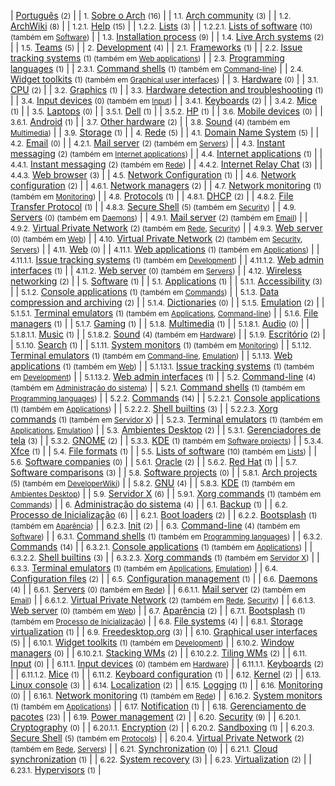 | [Português](/index.php/Category:Portugu%C3%AAs "Category:Português") <small>(2)</small> |
| <small>1.</small> [Sobre o Arch](/index.php/Category:About_Arch_(Portugu%C3%AAs) "Category:About Arch (Português)") <small>(16)</small> |
| <small>1.1.</small> [Arch community](/index.php/Category:Arch_community_(Portugu%C3%AAs) "Category:Arch community (Português)") <small>(3)</small> |
| <small>1.2.</small> [ArchWiki](/index.php/Category:ArchWiki_(Portugu%C3%AAs) "Category:ArchWiki (Português)") <small>(8)</small> |
| <small>1.2.1.</small> [Help](/index.php/Category:Help_(Portugu%C3%AAs) "Category:Help (Português)") <small>(15)</small> |
| <small>1.2.2.</small> [Lists](/index.php/Category:Lists_(Portugu%C3%AAs) "Category:Lists (Português)") <small>(3)</small> |
| <small>1.2.2.1.</small> [Lists of software](/index.php/Category:Lists_of_software_(Portugu%C3%AAs) "Category:Lists of software (Português)") <small>(10) (também em [Software](/index.php/Category:Software_(Portugu%C3%AAs) "Category:Software (Português)"))</small> |
| <small>1.3.</small> [Installation process](/index.php/Category:Installation_process_(Portugu%C3%AAs) "Category:Installation process (Português)") <small>(9)</small> |
| <small>1.4.</small> [Live Arch systems](/index.php/Category:Live_Arch_systems_(Portugu%C3%AAs) "Category:Live Arch systems (Português)") <small>(2)</small> |
| <small>1.5.</small> [Teams](/index.php/Category:Teams_(Portugu%C3%AAs) "Category:Teams (Português)") <small>(5)</small> |
| <small>2.</small> [Development](/index.php/Category:Development_(Portugu%C3%AAs) "Category:Development (Português)") <small>(4)</small> |
| <small>2.1.</small> [Frameworks](/index.php/Category:Frameworks_(Portugu%C3%AAs) "Category:Frameworks (Português)") <small>(1)</small> |
| <small>2.2.</small> [Issue tracking systems](/index.php/Category:Issue_tracking_systems_(Portugu%C3%AAs) "Category:Issue tracking systems (Português)") <small>(1) (também em [Web applications](/index.php/Category:Web_applications_(Portugu%C3%AAs) "Category:Web applications (Português)"))</small> |
| <small>2.3.</small> [Programming languages](/index.php/Category:Programming_languages_(Portugu%C3%AAs) "Category:Programming languages (Português)") <small>(1)</small> |
| <small>2.3.1.</small> [Command shells](/index.php/Category:Command_shells_(Portugu%C3%AAs) "Category:Command shells (Português)") <small>(1) (também em [Command-line](/index.php/Category:Command-line_(Portugu%C3%AAs) "Category:Command-line (Português)"))</small> |
| <small>2.4.</small> [Widget toolkits](/index.php/Category:Widget_toolkits_(Portugu%C3%AAs) "Category:Widget toolkits (Português)") <small>(1) (também em [Graphical user interfaces](/index.php/Category:Graphical_user_interfaces_(Portugu%C3%AAs) "Category:Graphical user interfaces (Português)"))</small> |
| <small>3.</small> [Hardware](/index.php/Category:Hardware_(Portugu%C3%AAs) "Category:Hardware (Português)") <small>(0)</small> |
| <small>3.1.</small> [CPU](/index.php/Category:CPU_(Portugu%C3%AAs) "Category:CPU (Português)") <small>(2)</small> |
| <small>3.2.</small> [Graphics](/index.php/Category:Graphics_(Portugu%C3%AAs) "Category:Graphics (Português)") <small>(1)</small> |
| <small>3.3.</small> [Hardware detection and troubleshooting](/index.php/Category:Hardware_detection_and_troubleshooting_(Portugu%C3%AAs) "Category:Hardware detection and troubleshooting (Português)") <small>(1)</small> |
| <small>3.4.</small> [Input devices](/index.php/Category:Input_devices_(Portugu%C3%AAs) "Category:Input devices (Português)") <small>(0) (também em [Input](/index.php/Category:Input_(Portugu%C3%AAs) "Category:Input (Português)"))</small> |
| <small>3.4.1.</small> [Keyboards](/index.php/Category:Keyboards_(Portugu%C3%AAs) "Category:Keyboards (Português)") <small>(2)</small> |
| <small>3.4.2.</small> [Mice](/index.php/Category:Mice_(Portugu%C3%AAs) "Category:Mice (Português)") <small>(1)</small> |
| <small>3.5.</small> [Laptops](/index.php/Category:Laptops_(Portugu%C3%AAs) "Category:Laptops (Português)") <small>(0)</small> |
| <small>3.5.1.</small> [Dell](/index.php/Category:Dell_(Portugu%C3%AAs) "Category:Dell (Português)") <small>(1)</small> |
| <small>3.5.2.</small> [HP](/index.php/Category:HP_(Portugu%C3%AAs) "Category:HP (Português)") <small>(1)</small> |
| <small>3.6.</small> [Mobile devices](/index.php/Category:Mobile_devices_(Portugu%C3%AAs) "Category:Mobile devices (Português)") <small>(0)</small> |
| <small>3.6.1.</small> [Android](/index.php/Category:Android_(Portugu%C3%AAs) "Category:Android (Português)") <small>(1)</small> |
| <small>3.7.</small> [Other hardware](/index.php/Category:Other_hardware_(Portugu%C3%AAs) "Category:Other hardware (Português)") <small>(2)</small> |
| <small>3.8.</small> [Sound](/index.php/Category:Sound_(Portugu%C3%AAs) "Category:Sound (Português)") <small>(4) (também em [Multimedia](/index.php/Category:Multimedia_(Portugu%C3%AAs) "Category:Multimedia (Português)"))</small> |
| <small>3.9.</small> [Storage](/index.php/Category:Storage_(Portugu%C3%AAs) "Category:Storage (Português)") <small>(1)</small> |
| <small>4.</small> [Rede](/index.php/Category:Networking_(Portugu%C3%AAs) "Category:Networking (Português)") <small>(5)</small> |
| <small>4.1.</small> [Domain Name System](/index.php/Category:Domain_Name_System_(Portugu%C3%AAs) "Category:Domain Name System (Português)") <small>(5)</small> |
| <small>4.2.</small> [Email](/index.php/Category:Email_(Portugu%C3%AAs) "Category:Email (Português)") <small>(0)</small> |
| <small>4.2.1.</small> [Mail server](/index.php/Category:Mail_server_(Portugu%C3%AAs) "Category:Mail server (Português)") <small>(2) (também em [Servers](/index.php/Category:Servers_(Portugu%C3%AAs) "Category:Servers (Português)"))</small> |
| <small>4.3.</small> [Instant messaging](/index.php/Category:Instant_messaging_(Portugu%C3%AAs) "Category:Instant messaging (Português)") <small>(2) (também em [Internet applications](/index.php/Category:Internet_applications_(Portugu%C3%AAs) "Category:Internet applications (Português)"))</small> |
| <small>4.4.</small> [Internet applications](/index.php/Category:Internet_applications_(Portugu%C3%AAs) "Category:Internet applications (Português)") <small>(1)</small> |
| <small>4.4.1.</small> [Instant messaging](/index.php/Category:Instant_messaging_(Portugu%C3%AAs) "Category:Instant messaging (Português)") <small>(2) (também em [Rede](/index.php/Category:Networking_(Portugu%C3%AAs) "Category:Networking (Português)"))</small> |
| <small>4.4.2.</small> [Internet Relay Chat](/index.php/Category:Internet_Relay_Chat_(Portugu%C3%AAs) "Category:Internet Relay Chat (Português)") <small>(3)</small> |
| <small>4.4.3.</small> [Web browser](/index.php/Category:Web_browser_(Portugu%C3%AAs) "Category:Web browser (Português)") <small>(3)</small> |
| <small>4.5.</small> [Network Configuration](/index.php/Category:Network_Configuration_(Portugu%C3%AAs) "Category:Network Configuration (Português)") <small>(1)</small> |
| <small>4.6.</small> [Network configuration](/index.php/Category:Network_configuration_(Portugu%C3%AAs) "Category:Network configuration (Português)") <small>(2)</small> |
| <small>4.6.1.</small> [Network managers](/index.php/Category:Network_managers_(Portugu%C3%AAs) "Category:Network managers (Português)") <small>(2)</small> |
| <small>4.7.</small> [Network monitoring](/index.php/Category:Network_monitoring_(Portugu%C3%AAs) "Category:Network monitoring (Português)") <small>(1) (também em [Monitoring](/index.php/Category:Monitoring_(Portugu%C3%AAs) "Category:Monitoring (Português)"))</small> |
| <small>4.8.</small> [Protocols](/index.php/Category:Protocols_(Portugu%C3%AAs) "Category:Protocols (Português)") <small>(1)</small> |
| <small>4.8.1.</small> [DHCP](/index.php/Category:DHCP_(Portugu%C3%AAs) "Category:DHCP (Português)") <small>(2)</small> |
| <small>4.8.2.</small> [File Transfer Protocol](/index.php/Category:File_Transfer_Protocol_(Portugu%C3%AAs) "Category:File Transfer Protocol (Português)") <small>(1)</small> |
| <small>4.8.3.</small> [Secure Shell](/index.php/Category:Secure_Shell_(Portugu%C3%AAs) "Category:Secure Shell (Português)") <small>(5) (também em [Security](/index.php/Category:Security_(Portugu%C3%AAs) "Category:Security (Português)"))</small> |
| <small>4.9.</small> [Servers](/index.php/Category:Servers_(Portugu%C3%AAs) "Category:Servers (Português)") <small>(0) (também em [Daemons](/index.php/Category:Daemons_(Portugu%C3%AAs) "Category:Daemons (Português)"))</small> |
| <small>4.9.1.</small> [Mail server](/index.php/Category:Mail_server_(Portugu%C3%AAs) "Category:Mail server (Português)") <small>(2) (também em [Email](/index.php/Category:Email_(Portugu%C3%AAs) "Category:Email (Português)"))</small> |
| <small>4.9.2.</small> [Virtual Private Network](/index.php/Category:Virtual_Private_Network_(Portugu%C3%AAs) "Category:Virtual Private Network (Português)") <small>(2) (também em [Rede](/index.php/Category:Networking_(Portugu%C3%AAs) "Category:Networking (Português)"), [Security](/index.php/Category:Security_(Portugu%C3%AAs) "Category:Security (Português)"))</small> |
| <small>4.9.3.</small> [Web server](/index.php/Category:Web_server_(Portugu%C3%AAs) "Category:Web server (Português)") <small>(0) (também em [Web](/index.php/Category:Web_(Portugu%C3%AAs) "Category:Web (Português)"))</small> |
| <small>4.10.</small> [Virtual Private Network](/index.php/Category:Virtual_Private_Network_(Portugu%C3%AAs) "Category:Virtual Private Network (Português)") <small>(2) (também em [Security](/index.php/Category:Security_(Portugu%C3%AAs) "Category:Security (Português)"), [Servers](/index.php/Category:Servers_(Portugu%C3%AAs) "Category:Servers (Português)"))</small> |
| <small>4.11.</small> [Web](/index.php/Category:Web_(Portugu%C3%AAs) "Category:Web (Português)") <small>(0)</small> |
| <small>4.11.1.</small> [Web applications](/index.php/Category:Web_applications_(Portugu%C3%AAs) "Category:Web applications (Português)") <small>(1) (também em [Applications](/index.php/Category:Applications_(Portugu%C3%AAs) "Category:Applications (Português)"))</small> |
| <small>4.11.1.1.</small> [Issue tracking systems](/index.php/Category:Issue_tracking_systems_(Portugu%C3%AAs) "Category:Issue tracking systems (Português)") <small>(1) (também em [Development](/index.php/Category:Development_(Portugu%C3%AAs) "Category:Development (Português)"))</small> |
| <small>4.11.1.2.</small> [Web admin interfaces](/index.php/Category:Web_admin_interfaces_(Portugu%C3%AAs) "Category:Web admin interfaces (Português)") <small>(1)</small> |
| <small>4.11.2.</small> [Web server](/index.php/Category:Web_server_(Portugu%C3%AAs) "Category:Web server (Português)") <small>(0) (também em [Servers](/index.php/Category:Servers_(Portugu%C3%AAs) "Category:Servers (Português)"))</small> |
| <small>4.12.</small> [Wireless networking](/index.php/Category:Wireless_networking_(Portugu%C3%AAs) "Category:Wireless networking (Português)") <small>(2)</small> |
| <small>5.</small> [Software](/index.php/Category:Software_(Portugu%C3%AAs) "Category:Software (Português)") <small>(1)</small> |
| <small>5.1.</small> [Applications](/index.php/Category:Applications_(Portugu%C3%AAs) "Category:Applications (Português)") <small>(1)</small> |
| <small>5.1.1.</small> [Accessibility](/index.php/Category:Accessibility_(Portugu%C3%AAs) "Category:Accessibility (Português)") <small>(3)</small> |
| <small>5.1.2.</small> [Console applications](/index.php/Category:Console_applications_(Portugu%C3%AAs) "Category:Console applications (Português)") <small>(1) (também em [Commands](/index.php/Category:Commands_(Portugu%C3%AAs) "Category:Commands (Português)"))</small> |
| <small>5.1.3.</small> [Data compression and archiving](/index.php/Category:Data_compression_and_archiving_(Portugu%C3%AAs) "Category:Data compression and archiving (Português)") <small>(2)</small> |
| <small>5.1.4.</small> [Dictionaries](/index.php/Category:Dictionaries_(Portugu%C3%AAs) "Category:Dictionaries (Português)") <small>(0)</small> |
| <small>5.1.5.</small> [Emulation](/index.php/Category:Emulation_(Portugu%C3%AAs) "Category:Emulation (Português)") <small>(2)</small> |
| <small>5.1.5.1.</small> [Terminal emulators](/index.php/Category:Terminal_emulators_(Portugu%C3%AAs) "Category:Terminal emulators (Português)") <small>(1) (também em [Applications](/index.php/Category:Applications_(Portugu%C3%AAs) "Category:Applications (Português)"), [Command-line](/index.php/Category:Command-line_(Portugu%C3%AAs) "Category:Command-line (Português)"))</small> |
| <small>5.1.6.</small> [File managers](/index.php/Category:File_managers_(Portugu%C3%AAs) "Category:File managers (Português)") <small>(1)</small> |
| <small>5.1.7.</small> [Gaming](/index.php/Category:Gaming_(Portugu%C3%AAs) "Category:Gaming (Português)") <small>(1)</small> |
| <small>5.1.8.</small> [Multimedia](/index.php/Category:Multimedia_(Portugu%C3%AAs) "Category:Multimedia (Português)") <small>(1)</small> |
| <small>5.1.8.1.</small> [Audio](/index.php/Category:Audio_(Portugu%C3%AAs) "Category:Audio (Português)") <small>(0)</small> |
| <small>5.1.8.1.1.</small> [Music](/index.php/Category:Music_(Portugu%C3%AAs) "Category:Music (Português)") <small>(1)</small> |
| <small>5.1.8.2.</small> [Sound](/index.php/Category:Sound_(Portugu%C3%AAs) "Category:Sound (Português)") <small>(4) (também em [Hardware](/index.php/Category:Hardware_(Portugu%C3%AAs) "Category:Hardware (Português)"))</small> |
| <small>5.1.9.</small> [Escritório](/index.php/Category:Office_(Portugu%C3%AAs) "Category:Office (Português)") <small>(2)</small> |
| <small>5.1.10.</small> [Search](/index.php/Category:Search_(Portugu%C3%AAs) "Category:Search (Português)") <small>(1)</small> |
| <small>5.1.11.</small> [System monitors](/index.php/Category:System_monitors_(Portugu%C3%AAs) "Category:System monitors (Português)") <small>(1) (também em [Monitoring](/index.php/Category:Monitoring_(Portugu%C3%AAs) "Category:Monitoring (Português)"))</small> |
| <small>5.1.12.</small> [Terminal emulators](/index.php/Category:Terminal_emulators_(Portugu%C3%AAs) "Category:Terminal emulators (Português)") <small>(1) (também em [Command-line](/index.php/Category:Command-line_(Portugu%C3%AAs) "Category:Command-line (Português)"), [Emulation](/index.php/Category:Emulation_(Portugu%C3%AAs) "Category:Emulation (Português)"))</small> |
| <small>5.1.13.</small> [Web applications](/index.php/Category:Web_applications_(Portugu%C3%AAs) "Category:Web applications (Português)") <small>(1) (também em [Web](/index.php/Category:Web_(Portugu%C3%AAs) "Category:Web (Português)"))</small> |
| <small>5.1.13.1.</small> [Issue tracking systems](/index.php/Category:Issue_tracking_systems_(Portugu%C3%AAs) "Category:Issue tracking systems (Português)") <small>(1) (também em [Development](/index.php/Category:Development_(Portugu%C3%AAs) "Category:Development (Português)"))</small> |
| <small>5.1.13.2.</small> [Web admin interfaces](/index.php/Category:Web_admin_interfaces_(Portugu%C3%AAs) "Category:Web admin interfaces (Português)") <small>(1)</small> |
| <small>5.2.</small> [Command-line](/index.php/Category:Command-line_(Portugu%C3%AAs) "Category:Command-line (Português)") <small>(4) (também em [Administração do sistema](/index.php/Category:System_administration_(Portugu%C3%AAs) "Category:System administration (Português)"))</small> |
| <small>5.2.1.</small> [Command shells](/index.php/Category:Command_shells_(Portugu%C3%AAs) "Category:Command shells (Português)") <small>(1) (também em [Programming languages](/index.php/Category:Programming_languages_(Portugu%C3%AAs) "Category:Programming languages (Português)"))</small> |
| <small>5.2.2.</small> [Commands](/index.php/Category:Commands_(Portugu%C3%AAs) "Category:Commands (Português)") <small>(14)</small> |
| <small>5.2.2.1.</small> [Console applications](/index.php/Category:Console_applications_(Portugu%C3%AAs) "Category:Console applications (Português)") <small>(1) (também em [Applications](/index.php/Category:Applications_(Portugu%C3%AAs) "Category:Applications (Português)"))</small> |
| <small>5.2.2.2.</small> [Shell builtins](/index.php/Category:Shell_builtins_(Portugu%C3%AAs) "Category:Shell builtins (Português)") <small>(3)</small> |
| <small>5.2.2.3.</small> [Xorg commands](/index.php/Category:Xorg_commands_(Portugu%C3%AAs) "Category:Xorg commands (Português)") <small>(1) (também em [Servidor X](/index.php/Category:X_server_(Portugu%C3%AAs) "Category:X server (Português)"))</small> |
| <small>5.2.3.</small> [Terminal emulators](/index.php/Category:Terminal_emulators_(Portugu%C3%AAs) "Category:Terminal emulators (Português)") <small>(1) (também em [Applications](/index.php/Category:Applications_(Portugu%C3%AAs) "Category:Applications (Português)"), [Emulation](/index.php/Category:Emulation_(Portugu%C3%AAs) "Category:Emulation (Português)"))</small> |
| <small>5.3.</small> [Ambientes Desktop](/index.php/Category:Desktop_environments_(Portugu%C3%AAs) "Category:Desktop environments (Português)") <small>(2)</small> |
| <small>5.3.1.</small> [Gerenciadores de tela](/index.php/Category:Display_managers_(Portugu%C3%AAs) "Category:Display managers (Português)") <small>(3)</small> |
| <small>5.3.2.</small> [GNOME](/index.php/Category:GNOME_(Portugu%C3%AAs) "Category:GNOME (Português)") <small>(2)</small> |
| <small>5.3.3.</small> [KDE](/index.php/Category:KDE_(Portugu%C3%AAs) "Category:KDE (Português)") <small>(1) (também em [Software projects](/index.php/Category:Software_projects_(Portugu%C3%AAs) "Category:Software projects (Português)"))</small> |
| <small>5.3.4.</small> [Xfce](/index.php/Category:Xfce_(Portugu%C3%AAs) "Category:Xfce (Português)") <small>(1)</small> |
| <small>5.4.</small> [File formats](/index.php/Category:File_formats_(Portugu%C3%AAs) "Category:File formats (Português)") <small>(1)</small> |
| <small>5.5.</small> [Lists of software](/index.php/Category:Lists_of_software_(Portugu%C3%AAs) "Category:Lists of software (Português)") <small>(10) (também em [Lists](/index.php/Category:Lists_(Portugu%C3%AAs) "Category:Lists (Português)"))</small> |
| <small>5.6.</small> [Software companies](/index.php/Category:Software_companies_(Portugu%C3%AAs) "Category:Software companies (Português)") <small>(0)</small> |
| <small>5.6.1.</small> [Oracle](/index.php/Category:Oracle_(Portugu%C3%AAs) "Category:Oracle (Português)") <small>(2)</small> |
| <small>5.6.2.</small> [Red Hat](/index.php/Category:Red_Hat_(Portugu%C3%AAs) "Category:Red Hat (Português)") <small>(1)</small> |
| <small>5.7.</small> [Software comparisons](/index.php/Category:Software_comparisons_(Portugu%C3%AAs) "Category:Software comparisons (Português)") <small>(3)</small> |
| <small>5.8.</small> [Software projects](/index.php/Category:Software_projects_(Portugu%C3%AAs) "Category:Software projects (Português)") <small>(0)</small> |
| <small>5.8.1.</small> [Arch projects](/index.php/Category:Arch_projects_(Portugu%C3%AAs) "Category:Arch projects (Português)") <small>(5) (também em [DeveloperWiki](/index.php/Category:DeveloperWiki_(Portugu%C3%AAs) "Category:DeveloperWiki (Português)"))</small> |
| <small>5.8.2.</small> [GNU](/index.php/Category:GNU_(Portugu%C3%AAs) "Category:GNU (Português)") <small>(4)</small> |
| <small>5.8.3.</small> [KDE](/index.php/Category:KDE_(Portugu%C3%AAs) "Category:KDE (Português)") <small>(1) (também em [Ambientes Desktop](/index.php/Category:Desktop_environments_(Portugu%C3%AAs) "Category:Desktop environments (Português)"))</small> |
| <small>5.9.</small> [Servidor X](/index.php/Category:X_server_(Portugu%C3%AAs) "Category:X server (Português)") <small>(6)</small> |
| <small>5.9.1.</small> [Xorg commands](/index.php/Category:Xorg_commands_(Portugu%C3%AAs) "Category:Xorg commands (Português)") <small>(1) (também em [Commands](/index.php/Category:Commands_(Portugu%C3%AAs) "Category:Commands (Português)"))</small> |
| <small>6.</small> [Administração do sistema](/index.php/Category:System_administration_(Portugu%C3%AAs) "Category:System administration (Português)") <small>(4)</small> |
| <small>6.1.</small> [Backup](/index.php/Category:Backup_(Portugu%C3%AAs) "Category:Backup (Português)") <small>(1)</small> |
| <small>6.2.</small> [Processo de Inicialização](/index.php/Category:Boot_process_(Portugu%C3%AAs) "Category:Boot process (Português)") <small>(6)</small> |
| <small>6.2.1.</small> [Boot loaders](/index.php/Category:Boot_loaders_(Portugu%C3%AAs) "Category:Boot loaders (Português)") <small>(2)</small> |
| <small>6.2.2.</small> [Bootsplash](/index.php/Category:Bootsplash_(Portugu%C3%AAs) "Category:Bootsplash (Português)") <small>(1) (também em [Aparência](/index.php/Category:Eye_candy_(Portugu%C3%AAs) "Category:Eye candy (Português)"))</small> |
| <small>6.2.3.</small> [Init](/index.php/Category:Init_(Portugu%C3%AAs) "Category:Init (Português)") <small>(2)</small> |
| <small>6.3.</small> [Command-line](/index.php/Category:Command-line_(Portugu%C3%AAs) "Category:Command-line (Português)") <small>(4) (também em [Software](/index.php/Category:Software_(Portugu%C3%AAs) "Category:Software (Português)"))</small> |
| <small>6.3.1.</small> [Command shells](/index.php/Category:Command_shells_(Portugu%C3%AAs) "Category:Command shells (Português)") <small>(1) (também em [Programming languages](/index.php/Category:Programming_languages_(Portugu%C3%AAs) "Category:Programming languages (Português)"))</small> |
| <small>6.3.2.</small> [Commands](/index.php/Category:Commands_(Portugu%C3%AAs) "Category:Commands (Português)") <small>(14)</small> |
| <small>6.3.2.1.</small> [Console applications](/index.php/Category:Console_applications_(Portugu%C3%AAs) "Category:Console applications (Português)") <small>(1) (também em [Applications](/index.php/Category:Applications_(Portugu%C3%AAs) "Category:Applications (Português)"))</small> |
| <small>6.3.2.2.</small> [Shell builtins](/index.php/Category:Shell_builtins_(Portugu%C3%AAs) "Category:Shell builtins (Português)") <small>(3)</small> |
| <small>6.3.2.3.</small> [Xorg commands](/index.php/Category:Xorg_commands_(Portugu%C3%AAs) "Category:Xorg commands (Português)") <small>(1) (também em [Servidor X](/index.php/Category:X_server_(Portugu%C3%AAs) "Category:X server (Português)"))</small> |
| <small>6.3.3.</small> [Terminal emulators](/index.php/Category:Terminal_emulators_(Portugu%C3%AAs) "Category:Terminal emulators (Português)") <small>(1) (também em [Applications](/index.php/Category:Applications_(Portugu%C3%AAs) "Category:Applications (Português)"), [Emulation](/index.php/Category:Emulation_(Portugu%C3%AAs) "Category:Emulation (Português)"))</small> |
| <small>6.4.</small> [Configuration files](/index.php/Category:Configuration_files_(Portugu%C3%AAs) "Category:Configuration files (Português)") <small>(2)</small> |
| <small>6.5.</small> [Configuration management](/index.php/Category:Configuration_management_(Portugu%C3%AAs) "Category:Configuration management (Português)") <small>(1)</small> |
| <small>6.6.</small> [Daemons](/index.php/Category:Daemons_(Portugu%C3%AAs) "Category:Daemons (Português)") <small>(4)</small> |
| <small>6.6.1.</small> [Servers](/index.php/Category:Servers_(Portugu%C3%AAs) "Category:Servers (Português)") <small>(0) (também em [Rede](/index.php/Category:Networking_(Portugu%C3%AAs) "Category:Networking (Português)"))</small> |
| <small>6.6.1.1.</small> [Mail server](/index.php/Category:Mail_server_(Portugu%C3%AAs) "Category:Mail server (Português)") <small>(2) (também em [Email](/index.php/Category:Email_(Portugu%C3%AAs) "Category:Email (Português)"))</small> |
| <small>6.6.1.2.</small> [Virtual Private Network](/index.php/Category:Virtual_Private_Network_(Portugu%C3%AAs) "Category:Virtual Private Network (Português)") <small>(2) (também em [Rede](/index.php/Category:Networking_(Portugu%C3%AAs) "Category:Networking (Português)"), [Security](/index.php/Category:Security_(Portugu%C3%AAs) "Category:Security (Português)"))</small> |
| <small>6.6.1.3.</small> [Web server](/index.php/Category:Web_server_(Portugu%C3%AAs) "Category:Web server (Português)") <small>(0) (também em [Web](/index.php/Category:Web_(Portugu%C3%AAs) "Category:Web (Português)"))</small> |
| <small>6.7.</small> [Aparência](/index.php/Category:Eye_candy_(Portugu%C3%AAs) "Category:Eye candy (Português)") <small>(2)</small> |
| <small>6.7.1.</small> [Bootsplash](/index.php/Category:Bootsplash_(Portugu%C3%AAs) "Category:Bootsplash (Português)") <small>(1) (também em [Processo de Inicialização](/index.php/Category:Boot_process_(Portugu%C3%AAs) "Category:Boot process (Português)"))</small> |
| <small>6.8.</small> [File systems](/index.php/Category:File_systems_(Portugu%C3%AAs) "Category:File systems (Português)") <small>(4)</small> |
| <small>6.8.1.</small> [Storage virtualization](/index.php/Category:Storage_virtualization_(Portugu%C3%AAs) "Category:Storage virtualization (Português)") <small>(1)</small> |
| <small>6.9.</small> [Freedesktop.org](/index.php/Category:Freedesktop.org_(Portugu%C3%AAs) "Category:Freedesktop.org (Português)") <small>(3)</small> |
| <small>6.10.</small> [Graphical user interfaces](/index.php/Category:Graphical_user_interfaces_(Portugu%C3%AAs) "Category:Graphical user interfaces (Português)") <small>(5)</small> |
| <small>6.10.1.</small> [Widget toolkits](/index.php/Category:Widget_toolkits_(Portugu%C3%AAs) "Category:Widget toolkits (Português)") <small>(1) (também em [Development](/index.php/Category:Development_(Portugu%C3%AAs) "Category:Development (Português)"))</small> |
| <small>6.10.2.</small> [Window managers](/index.php/Category:Window_managers_(Portugu%C3%AAs) "Category:Window managers (Português)") <small>(0)</small> |
| <small>6.10.2.1.</small> [Stacking WMs](/index.php/Category:Stacking_WMs_(Portugu%C3%AAs) "Category:Stacking WMs (Português)") <small>(2)</small> |
| <small>6.10.2.2.</small> [Tiling WMs](/index.php/Category:Tiling_WMs_(Portugu%C3%AAs) "Category:Tiling WMs (Português)") <small>(2)</small> |
| <small>6.11.</small> [Input](/index.php/Category:Input_(Portugu%C3%AAs) "Category:Input (Português)") <small>(0)</small> |
| <small>6.11.1.</small> [Input devices](/index.php/Category:Input_devices_(Portugu%C3%AAs) "Category:Input devices (Português)") <small>(0) (também em [Hardware](/index.php/Category:Hardware_(Portugu%C3%AAs) "Category:Hardware (Português)"))</small> |
| <small>6.11.1.1.</small> [Keyboards](/index.php/Category:Keyboards_(Portugu%C3%AAs) "Category:Keyboards (Português)") <small>(2)</small> |
| <small>6.11.1.2.</small> [Mice](/index.php/Category:Mice_(Portugu%C3%AAs) "Category:Mice (Português)") <small>(1)</small> |
| <small>6.11.2.</small> [Keyboard configuration](/index.php/Category:Keyboard_configuration_(Portugu%C3%AAs) "Category:Keyboard configuration (Português)") <small>(1)</small> |
| <small>6.12.</small> [Kernel](/index.php/Category:Kernel_(Portugu%C3%AAs) "Category:Kernel (Português)") <small>(2)</small> |
| <small>6.13.</small> [Linux console](/index.php/Category:Linux_console_(Portugu%C3%AAs) "Category:Linux console (Português)") <small>(3)</small> |
| <small>6.14.</small> [Localization](/index.php/Category:Localization_(Portugu%C3%AAs) "Category:Localization (Português)") <small>(2)</small> |
| <small>6.15.</small> [Logging](/index.php/Category:Logging_(Portugu%C3%AAs) "Category:Logging (Português)") <small>(1)</small> |
| <small>6.16.</small> [Monitoring](/index.php/Category:Monitoring_(Portugu%C3%AAs) "Category:Monitoring (Português)") <small>(0)</small> |
| <small>6.16.1.</small> [Network monitoring](/index.php/Category:Network_monitoring_(Portugu%C3%AAs) "Category:Network monitoring (Português)") <small>(1) (também em [Rede](/index.php/Category:Networking_(Portugu%C3%AAs) "Category:Networking (Português)"))</small> |
| <small>6.16.2.</small> [System monitors](/index.php/Category:System_monitors_(Portugu%C3%AAs) "Category:System monitors (Português)") <small>(1) (também em [Applications](/index.php/Category:Applications_(Portugu%C3%AAs) "Category:Applications (Português)"))</small> |
| <small>6.17.</small> [Notification](/index.php/Category:Notification_(Portugu%C3%AAs) "Category:Notification (Português)") <small>(1)</small> |
| <small>6.18.</small> [Gerenciamento de pacotes](/index.php/Category:Package_management_(Portugu%C3%AAs) "Category:Package management (Português)") <small>(23)</small> |
| <small>6.19.</small> [Power management](/index.php/Category:Power_management_(Portugu%C3%AAs) "Category:Power management (Português)") <small>(2)</small> |
| <small>6.20.</small> [Security](/index.php/Category:Security_(Portugu%C3%AAs) "Category:Security (Português)") <small>(9)</small> |
| <small>6.20.1.</small> [Cryptography](/index.php/Category:Cryptography_(Portugu%C3%AAs) "Category:Cryptography (Português)") <small>(0)</small> |
| <small>6.20.1.1.</small> [Encryption](/index.php/Category:Encryption_(Portugu%C3%AAs) "Category:Encryption (Português)") <small>(2)</small> |
| <small>6.20.2.</small> [Sandboxing](/index.php/Category:Sandboxing_(Portugu%C3%AAs) "Category:Sandboxing (Português)") <small>(1)</small> |
| <small>6.20.3.</small> [Secure Shell](/index.php/Category:Secure_Shell_(Portugu%C3%AAs) "Category:Secure Shell (Português)") <small>(5) (também em [Protocols](/index.php/Category:Protocols_(Portugu%C3%AAs) "Category:Protocols (Português)"))</small> |
| <small>6.20.4.</small> [Virtual Private Network](/index.php/Category:Virtual_Private_Network_(Portugu%C3%AAs) "Category:Virtual Private Network (Português)") <small>(2) (também em [Rede](/index.php/Category:Networking_(Portugu%C3%AAs) "Category:Networking (Português)"), [Servers](/index.php/Category:Servers_(Portugu%C3%AAs) "Category:Servers (Português)"))</small> |
| <small>6.21.</small> [Synchronization](/index.php/Category:Synchronization_(Portugu%C3%AAs) "Category:Synchronization (Português)") <small>(0)</small> |
| <small>6.21.1.</small> [Cloud synchronization](/index.php/Category:Cloud_synchronization_(Portugu%C3%AAs) "Category:Cloud synchronization (Português)") <small>(1)</small> |
| <small>6.22.</small> [System recovery](/index.php/Category:System_recovery_(Portugu%C3%AAs) "Category:System recovery (Português)") <small>(3)</small> |
| <small>6.23.</small> [Virtualization](/index.php/Category:Virtualization_(Portugu%C3%AAs) "Category:Virtualization (Português)") <small>(2)</small> |
| <small>6.23.1.</small> [Hypervisors](/index.php/Category:Hypervisors_(Portugu%C3%AAs) "Category:Hypervisors (Português)") <small>(1)</small> |